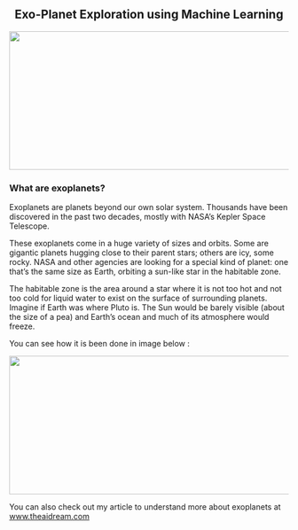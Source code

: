 ## **<center>Exo-Planet Exploration using Machine Learning</center>**
<center><img src="https://www.philosophytalk.org/sites/default/files/styles/large_blog__900x400_/public/graham-holtshausen-fUnfEz3VLv4-unsplash.jpg" width="520" height="250" ></center>

### What are exoplanets?           
Exoplanets are planets beyond our own solar system. Thousands have been discovered in the past two decades, mostly with NASA’s Kepler Space Telescope.

These exoplanets come in a huge variety of sizes and orbits. Some are gigantic planets hugging close to their parent stars; others are icy, some rocky. NASA and other agencies are looking for a special kind of planet: one that’s the same size as Earth, orbiting a sun-like star in the habitable zone.

The habitable zone is the area around a star where it is not too hot and not too cold for liquid water to exist on the surface of surrounding planets. Imagine if Earth was where Pluto is. The Sun would be barely visible (about the size of a pea) and Earth’s ocean and much of its atmosphere would freeze.

You can see how it is been done in image below :         
<center><img src="https://www.nasa.gov/sites/default/files/images/656348main_ToV_transit_diag_full.jpg" width="520" height="250" ></center>

You can also check out my article to understand more about exoplanets at www.theaidream.com
